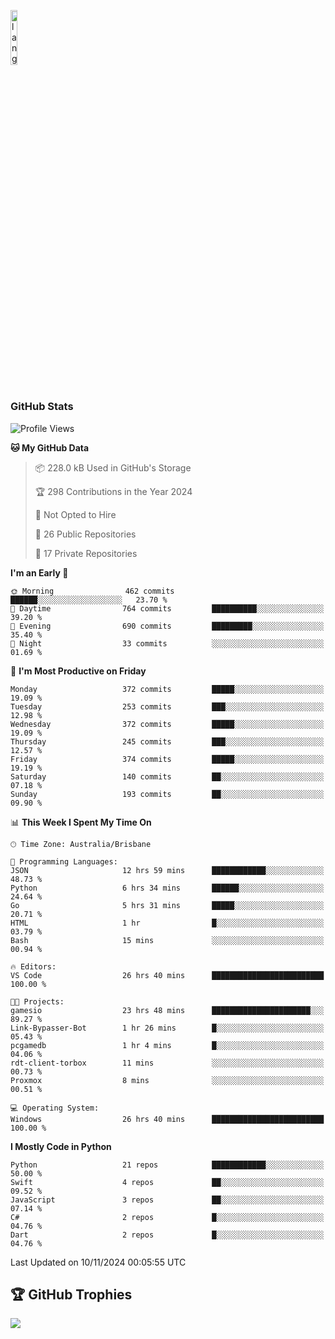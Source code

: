 <p align="left"><img width=15%" src="https://github.com/alansmathew/alansmathew/raw/master/lang.gif" alt="lang image here" /></p>

# <h3 align="left">GitHub Stats</h3>

<!--START_SECTION:waka-->
![Profile Views](http://img.shields.io/badge/Profile%20Views-7-blue)

**🐱 My GitHub Data** 

> 📦 228.0 kB Used in GitHub's Storage 
 > 
> 🏆 298 Contributions in the Year 2024
 > 
> 🚫 Not Opted to Hire
 > 
> 📜 26 Public Repositories 
 > 
> 🔑 17 Private Repositories 
 > 
**I'm an Early 🐤** 

```text
🌞 Morning                462 commits         ██████░░░░░░░░░░░░░░░░░░░   23.70 % 
🌆 Daytime                764 commits         ██████████░░░░░░░░░░░░░░░   39.20 % 
🌃 Evening                690 commits         █████████░░░░░░░░░░░░░░░░   35.40 % 
🌙 Night                  33 commits          ░░░░░░░░░░░░░░░░░░░░░░░░░   01.69 % 
```
📅 **I'm Most Productive on Friday** 

```text
Monday                   372 commits         █████░░░░░░░░░░░░░░░░░░░░   19.09 % 
Tuesday                  253 commits         ███░░░░░░░░░░░░░░░░░░░░░░   12.98 % 
Wednesday                372 commits         █████░░░░░░░░░░░░░░░░░░░░   19.09 % 
Thursday                 245 commits         ███░░░░░░░░░░░░░░░░░░░░░░   12.57 % 
Friday                   374 commits         █████░░░░░░░░░░░░░░░░░░░░   19.19 % 
Saturday                 140 commits         ██░░░░░░░░░░░░░░░░░░░░░░░   07.18 % 
Sunday                   193 commits         ██░░░░░░░░░░░░░░░░░░░░░░░   09.90 % 
```


📊 **This Week I Spent My Time On** 

```text
🕑︎ Time Zone: Australia/Brisbane

💬 Programming Languages: 
JSON                     12 hrs 59 mins      ████████████░░░░░░░░░░░░░   48.73 % 
Python                   6 hrs 34 mins       ██████░░░░░░░░░░░░░░░░░░░   24.64 % 
Go                       5 hrs 31 mins       █████░░░░░░░░░░░░░░░░░░░░   20.71 % 
HTML                     1 hr                █░░░░░░░░░░░░░░░░░░░░░░░░   03.79 % 
Bash                     15 mins             ░░░░░░░░░░░░░░░░░░░░░░░░░   00.94 % 

🔥 Editors: 
VS Code                  26 hrs 40 mins      █████████████████████████   100.00 % 

🐱‍💻 Projects: 
gamesio                  23 hrs 48 mins      ██████████████████████░░░   89.27 % 
Link-Bypasser-Bot        1 hr 26 mins        █░░░░░░░░░░░░░░░░░░░░░░░░   05.43 % 
pcgamedb                 1 hr 4 mins         █░░░░░░░░░░░░░░░░░░░░░░░░   04.06 % 
rdt-client-torbox        11 mins             ░░░░░░░░░░░░░░░░░░░░░░░░░   00.73 % 
Proxmox                  8 mins              ░░░░░░░░░░░░░░░░░░░░░░░░░   00.51 % 

💻 Operating System: 
Windows                  26 hrs 40 mins      █████████████████████████   100.00 % 
```

**I Mostly Code in Python** 

```text
Python                   21 repos            ████████████░░░░░░░░░░░░░   50.00 % 
Swift                    4 repos             ██░░░░░░░░░░░░░░░░░░░░░░░   09.52 % 
JavaScript               3 repos             ██░░░░░░░░░░░░░░░░░░░░░░░   07.14 % 
C#                       2 repos             █░░░░░░░░░░░░░░░░░░░░░░░░   04.76 % 
Dart                     2 repos             █░░░░░░░░░░░░░░░░░░░░░░░░   04.76 % 
```




 Last Updated on 10/11/2024 00:05:55 UTC
<!--END_SECTION:waka-->

## 🏆 GitHub Trophies

![](https://github-profile-trophy.vercel.app/?username=samh06&theme=discord&no-frame=true&no-bg=false&margin-w=4)
